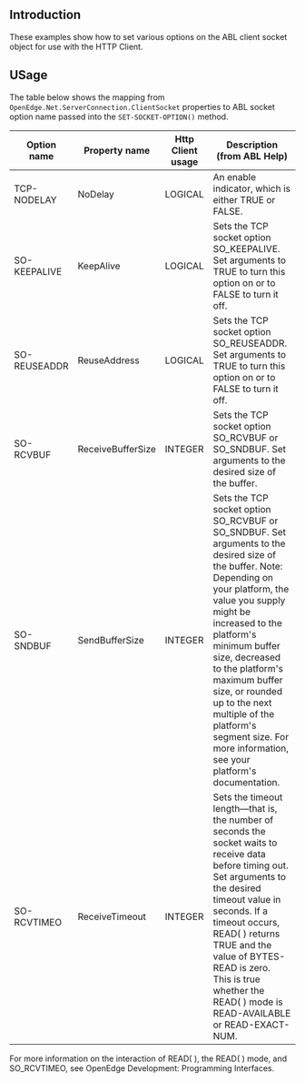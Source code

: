 ## Introduction
These examples show how to set various options on the ABL client socket object for use with the HTTP Client.

## USage
The table below shows the mapping from `OpenEdge.Net.ServerConnection.ClientSocket` properties to ABL socket option name passed into the `SET-SOCKET-OPTION()` method.

| Option name | Property name | Http Client usage | Description (from ABL Help) |
| ------- | ------- | ------- |  ------- | 
| TCP-NODELAY | NoDelay | LOGICAL | An enable indicator, which is either TRUE or FALSE.  |
| SO-KEEPALIVE | KeepAlive | LOGICAL | Sets the TCP socket option SO_KEEPALIVE. Set arguments to TRUE to turn this option on or to FALSE to turn it off. |
| SO-REUSEADDR | ReuseAddress |LOGICAL | Sets the TCP socket option SO_REUSEADDR.  Set arguments to TRUE to turn this option on or to FALSE to turn it off. |
| SO-RCVBUF | ReceiveBufferSize | INTEGER | Sets the TCP socket option SO_RCVBUF or SO_SNDBUF. Set arguments to the desired size of the buffer. |
|SO-SNDBUF | SendBufferSize |INTEGER | Sets the TCP socket option SO_RCVBUF or SO_SNDBUF. Set arguments to the desired size of the buffer. Note: Depending on your platform, the value you supply might be increased to the platform's minimum buffer size, decreased to the platform's maximum buffer size, or rounded up to the next multiple of the platform's segment size. For more information, see your platform's documentation. |
| SO-RCVTIMEO | ReceiveTimeout |INTEGER | Sets the timeout length—that is, the number of seconds the socket waits to receive data before timing out. Set arguments to the desired timeout value in seconds. If a timeout occurs, READ( ) returns TRUE and the value of BYTES-READ is zero. This is true whether the READ( ) mode is READ-AVAILABLE or READ-EXACT-NUM. |
 
For more information on the interaction of READ( ), the READ( ) mode, and SO_RCVTIMEO, see OpenEdge Development: Programming Interfaces.
